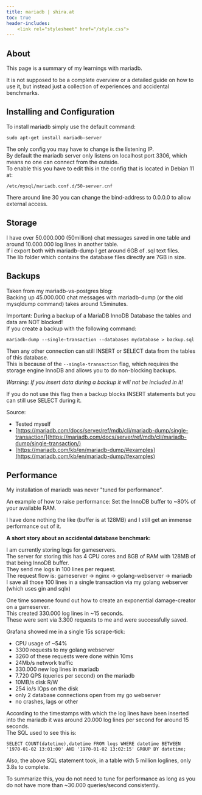 ```yaml
---
title: mariadb | shira.at
toc: true
header-includes:
    <link rel="stylesheet" href="/style.css">
---
```



## About

This page is a summary of my learnings with mariadb.

It is not supposed to be a complete overview or a detailed guide on how to use it, but instead just a collection of experiences and accidental benchmarks.


## Installing and Configuration

To install mariadb simply use the default command:

    sudo apt-get install mariadb-server

The only config you may have to change is the listening IP.  
By default the mariadb server only listens on localhost port 3306, which means no one can connect from the outside.  
To enable this you have to edit this in the config that is located in Debian 11 at:

    /etc/mysql/mariadb.conf.d/50-server.cnf

There around line 30 you can change the bind-address to 0.0.0.0 to allow external access.


## Storage

I have over 50.000.000 (50million) chat messages saved in one table and around 10.000.000 log lines in another table.  
If i export both with mariadb-dump I get around 6GB of .sql text files.  
The lib folder which contains the database files directly are 7GB in size.


## Backups

Taken from my mariadb-vs-postgres blog:  
Backing up 45.000.000 chat messages with mariadb-dump (or the old mysqldump command) takes around 1.5minutes.

Important: During a backup of a MariaDB InnoDB Database the tables and data are NOT blocked!  
If you create a backup with the following command:

    mariadb-dump --single-transaction --databases mydatabase > backup.sql

Then any other connection can still INSERT or SELECT data from the tables of this database.  
This is because of the `--single-transaction` flag, which requires the storage engine InnoDB and allows you to do non-blocking backups.  

*Warning: If you insert data during a backup it will not be included in it!*

If you do not use this flag then a backup blocks INSERT statements but you can still use SELECT during it.

Source:

 - Tested myself
 - [https://mariadb.com/docs/server/ref/mdb/cli/mariadb-dump/single-transaction/](https://mariadb.com/docs/server/ref/mdb/cli/mariadb-dump/single-transaction/)
 - [https://mariadb.com/kb/en/mariadb-dump/#examples](https://mariadb.com/kb/en/mariadb-dump/#examples)


## Performance

My installation of mariadb was never "tuned for performance".  

An example of how to raise performance: Set the InnoDB buffer to ~80% of your available RAM.

I have done nothing the like (buffer is at 128MB) and I still get an immense performance out of it.

**A short story about an accidental database benchmark:**

I am currently storing logs for gameservers.  
The server for storing this has 4 CPU cores and 8GB of RAM with 128MB of that being InnoDB buffer.  
They send me logs in 100 lines per request.  
The request flow is: gameserver -> nginx -> golang-webserver -> mariadb  
I save all those 100 lines in a single transaction via my golang webserver (which uses gin and sqlx)

One time someone found out how to create an exponential damage-creator on a gameserver.  
This created 330.000 log lines in ~15 seconds.  
These were sent via 3.300 requests to me and were successfully saved.

Grafana showed me in a single 15s scrape-tick:

 - CPU usage of ~54%
 - 3300 requests to my golang webserver
 - 3260 of these requests were done within 10ms
 - 24Mb/s network traffic
 - 330.000 new log lines in mariadb
 - 7.720 QPS (queries per second) on the mariadb
 - 10MB/s disk R/W
 - 254 io/s IOps on the disk
 - only 2 database connections open from my go webserver
 - no crashes, lags or other

According to the timestamps with which the log lines have been inserted into the mariadb it was around 20.000 log lines per second for around 15 seconds.  
The SQL used to see this is:

    SELECT COUNT(datetime),datetime FROM logs WHERE datetime BETWEEN '1970-01-02 13:01:00' AND '1970-01-02 13:02:15' GROUP BY datetime;

Also, the above SQL statement took, in a table with 5 million loglines, only 3.8s to complete.

To summarize this, you do not need to tune for performance as long as you do not have more than ~30.000 queries/second consistently.
